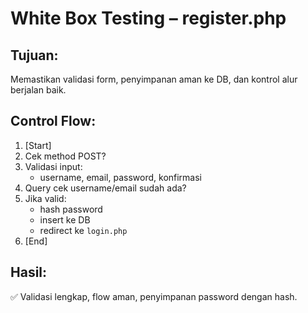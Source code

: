 # White Box Testing – register.php

## Tujuan:
Memastikan validasi form, penyimpanan aman ke DB, dan kontrol alur berjalan baik.

## Control Flow:
1. [Start]
2. Cek method POST?
3. Validasi input:
   - username, email, password, konfirmasi
4. Query cek username/email sudah ada?
5. Jika valid:
   - hash password
   - insert ke DB
   - redirect ke `login.php`
6. [End]

## Hasil:
✅ Validasi lengkap, flow aman, penyimpanan password dengan hash.
